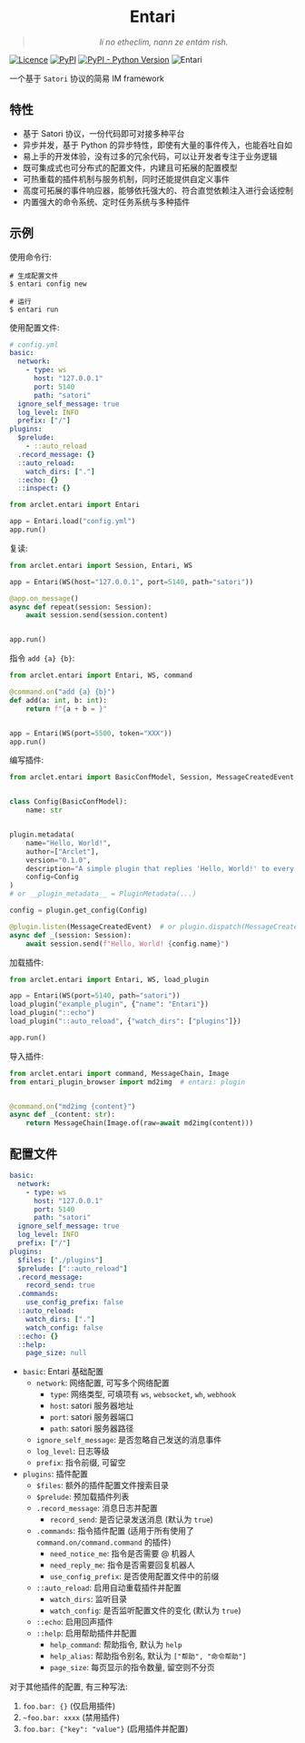 <div align="center"> 
  
# Entari

  > _lí no etheclim, nann ze entám rish._
  
</div>

[![Licence](https://img.shields.io/github/license/ArcletProject/Entari)](https://github.com/ArcletProject/Entari/blob/main/LICENSE)
[![PyPI](https://img.shields.io/pypi/v/arclet-entari)](https://pypi.org/project/arclet-entari)
[![PyPI - Python Version](https://img.shields.io/pypi/pyversions/arclet-entari)](https://www.python.org/)
![Entari](https://img.shields.io/badge/Arclet-Entari-2564c2.svg)

一个基于 `Satori` 协议的简易 IM framework

## 特性

- 基于 Satori 协议，一份代码即可对接多种平台
- 异步并发，基于 Python 的异步特性，即使有大量的事件传入，也能吞吐自如
- 易上手的开发体验，没有过多的冗余代码，可以让开发者专注于业务逻辑
- 既可集成式也可分布式的配置文件，内建且可拓展的配置模型
- 可热重载的插件机制与服务机制，同时还能提供自定义事件
- 高度可拓展的事件响应器，能够依托强大的、符合直觉依赖注入进行会话控制
- 内置强大的命令系统、定时任务系统与多种插件

## 示例

使用命令行:
```shell
# 生成配置文件
$ entari config new
```
```shell
# 运行
$ entari run
```

使用配置文件:
```yaml
# config.yml
basic:
  network:
    - type: ws
      host: "127.0.0.1"
      port: 5140
      path: "satori"
  ignore_self_message: true
  log_level: INFO
  prefix: ["/"]
plugins:
  $prelude:
    - ::auto_reload
  .record_message: {}
  ::auto_reload:
    watch_dirs: ["."]
  ::echo: {}
  ::inspect: {}
```

```python
from arclet.entari import Entari

app = Entari.load("config.yml")
app.run()
```


复读:

```python
from arclet.entari import Session, Entari, WS

app = Entari(WS(host="127.0.0.1", port=5140, path="satori"))

@app.on_message()
async def repeat(session: Session):
    await session.send(session.content)


app.run()
```

指令 `add {a} {b}`:

```python
from arclet.entari import Entari, WS, command

@command.on("add {a} {b}")
def add(a: int, b: int):
    return f"{a + b = }"


app = Entari(WS(port=5500, token="XXX"))
app.run()
```

编写插件:

```python
from arclet.entari import BasicConfModel, Session, MessageCreatedEvent, plugin


class Config(BasicConfModel):
    name: str


plugin.metadata(
    name="Hello, World!",
    author=["Arclet"],
    version="0.1.0",
    description="A simple plugin that replies 'Hello, World!' to every message.",
    config=Config
)
# or __plugin_metadata__ = PluginMetadata(...)

config = plugin.get_config(Config)

@plugin.listen(MessageCreatedEvent)  # or plugin.dispatch(MessageCreatedEvent)
async def _(session: Session):
    await session.send(f"Hello, World! {config.name}")
```

加载插件:

```python
from arclet.entari import Entari, WS, load_plugin

app = Entari(WS(port=5140, path="satori"))
load_plugin("example_plugin", {"name": "Entari"})
load_plugin("::echo")
load_plugin("::auto_reload", {"watch_dirs": ["plugins"]})

app.run()
```

导入插件:

```python
from arclet.entari import command, MessageChain, Image
from entari_plugin_browser import md2img  # entari: plugin


@command.on("md2img {content}")
async def _(content: str):
    return MessageChain(Image.of(raw=await md2img(content)))
```


## 配置文件

```yaml
basic:
  network:
    - type: ws
      host: "127.0.0.1"
      port: 5140
      path: "satori"
  ignore_self_message: true
  log_level: INFO
  prefix: ["/"]
plugins:
  $files: ["./plugins"]
  $prelude: ["::auto_reload"]
  .record_message:
    record_send: true
  .commands:
    use_config_prefix: false
  ::auto_reload:
    watch_dirs: ["."]
    watch_config: false
  ::echo: {}
  ::help:
    page_size: null
```

- `basic`: Entari 基础配置
  - `network`: 网络配置, 可写多个网络配置
    - `type`: 网络类型, 可填项有 `ws`, `websocket`, `wh`, `webhook`
    - `host`: satori 服务器地址
    - `port`: satori 服务器端口
    - `path`: satori 服务器路径
  - `ignore_self_message`: 是否忽略自己发送的消息事件
  - `log_level`: 日志等级
  - `prefix`: 指令前缀, 可留空
- `plugins`: 插件配置
  - `$files`: 额外的插件配置文件搜索目录
  - `$prelude`: 预加载插件列表
  - `.record_message`: 消息日志并配置
    - `record_send`: 是否记录发送消息 (默认为 `true`)
  - `.commands`: 指令插件配置 (适用于所有使用了 `command.on/command.command` 的插件)
    - `need_notice_me`: 指令是否需要 @ 机器人
    - `need_reply_me`: 指令是否需要回复机器人
    - `use_config_prefix`: 是否使用配置文件中的前缀
  - `::auto_reload`: 启用自动重载插件并配置
    - `watch_dirs`: 监听目录
    - `watch_config`: 是否监听配置文件的变化 (默认为 `true`)
  - `::echo`: 启用回声插件
  - `::help`: 启用帮助插件并配置
    - `help_command`: 帮助指令, 默认为 `help`
    - `help_alias`: 帮助指令别名, 默认为 `["帮助", "命令帮助"]`
    - `page_size`: 每页显示的指令数量, 留空则不分页

对于其他插件的配置, 有三种写法:

1. `foo.bar: {}` (仅启用插件)
2. `~foo.bar: xxxx` (禁用插件)
3. `foo.bar: {"key": "value"}` (启用插件并配置)
